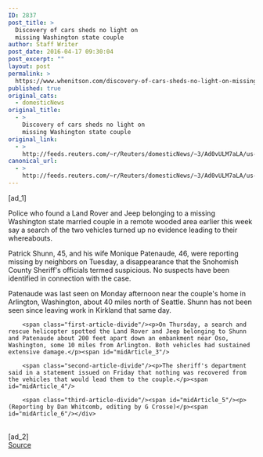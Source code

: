 ```yaml
---
ID: 2837
post_title: >
  Discovery of cars sheds no light on
  missing Washington state couple
author: Staff Writer
post_date: 2016-04-17 09:30:04
post_excerpt: ""
layout: post
permalink: >
  https://www.whenitson.com/discovery-of-cars-sheds-no-light-on-missing-washington-state-couple/
published: true
original_cats:
  - domesticNews
original_title:
  - >
    Discovery of cars sheds no light on
    missing Washington state couple
original_link:
  - >
    http://feeds.reuters.com/~r/Reuters/domesticNews/~3/Ad0vULM7aLA/us-washington-missingpersons-idUSKCN0XD13Y
canonical_url:
  - >
    http://feeds.reuters.com/~r/Reuters/domesticNews/~3/Ad0vULM7aLA/us-washington-missingpersons-idUSKCN0XD13Y
---
```

 [ad_1]
<br><div id="articleText">
<span id="midArticle_start"/>

<span class="focusParagraph" readability="4"><p><span class="articleLocatio&lt;/span&gt;n">Police who found a Land Rover and Jeep belonging to a missing Washington state married couple in a remote wooded area earlier this week say a search of the two vehicles turned up no evidence leading to their whereabouts.</span></p></span><span id="midArticle_0"/><p>Patrick Shunn, 45, and his wife Monique Patenaude, 46, were reporting missing by neighbors on Tuesday, a disappearance that the Snohomish County Sheriff's officials termed suspicious. No suspects have been identified in connection with the case.</p><span id="midArticle_1"/><p>Patenaude was last seen on Monday afternoon near the couple's home in Arlington, Washington, about 40 miles north of Seattle. Shunn has not been seen since leaving work in Kirkland that same day.</p><span id="midArticle_2"/>
        
        <span class="first-article-divide"/><p>On Thursday, a search and rescue helicopter spotted the Land Rover and Jeep belonging to Shunn and Patenaude about 200 feet apart down an embankment near Oso, Washington, some 10 miles from Arlington. Both vehicles had sustained extensive damage.</p><span id="midArticle_3"/>
        
        <span class="second-article-divide"/><p>The sheriff's department said in a statement issued on Friday that nothing was recovered from the vehicles that would lead them to the couple.</p><span id="midArticle_4"/>
        
        <span class="third-article-divide"/><span id="midArticle_5"/><p> (Reporting by Dan Whitcomb, editing by G Crosse)</p><span id="midArticle_6"/></div>
<br>[ad_2]
<br><a href="http://feeds.reuters.com/~r/Reuters/domesticNews/~3/Ad0vULM7aLA/us-washington-missingpersons-idUSKCN0XD13Y">Source </a>